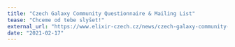 ```yaml
---
title: "Czech Galaxy Community Questionnaire & Mailing List"
tease: "Chceme od tebe slyšet!"
external_url: "https://www.elixir-czech.cz/news/czech-galaxy-community-questionnaire-feb-2021"
date: "2021-02-17"
---
```

